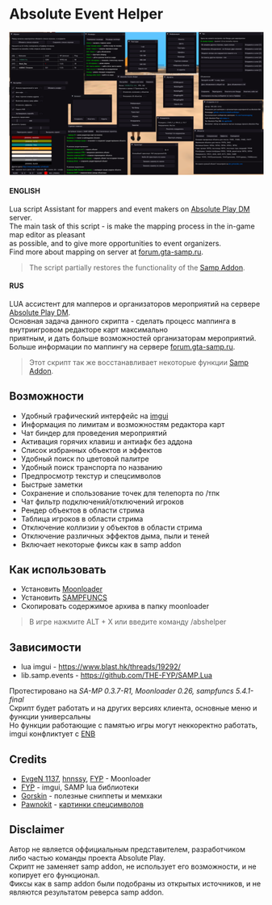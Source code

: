 # Absolute Event Helper

![logo](https://github.com/ins1x/AbsEventHelper/raw/main/moonloader/resource/abseventhelper/demo.png)

#### ENGLISH
Lua script Assistant for mappers and event makers on [Absolute Play DM](https://sa-mp.ru/) server.   
The main task of this script - is make the mapping process in the in-game map editor as pleasant  
as possible, and to give more opportunities to event organizers.  
Find more about mapping on server at [forum.gta-samp.ru](https://forum.gta-samp.ru/index.php?/topic/1016832-%D0%BC%D0%B8%D1%80%D1%8B-%D0%BE%D0%BF%D0%B8%D1%81%D0%B0%D0%BD%D0%B8%D0%B5-%D1%80%D0%B0%D0%B1%D0%BE%D1%82%D1%8B-%D1%80%D0%B5%D0%B4%D0%B0%D0%BA%D1%82%D0%BE%D1%80%D0%B0-%D0%BA%D0%B0%D1%80%D1%82/).  

> The script partially restores the functionality of the [Samp Addon](https://sa-mp.ru/sampaddon).  

#### RUS
LUA ассистент для мапперов и организаторов мероприятий на сервере [Absolute Play DM](https://sa-mp.ru/).  
Основная задача данного скрипта - сделать процесс маппинга в внутриигровом редакторе карт максимально  
приятным, и дать больше возможностей организаторам мероприятий.  
Больше информации по маппингу на сервере [forum.gta-samp.ru](https://forum.gta-samp.ru/index.php?/topic/1016832-%D0%BC%D0%B8%D1%80%D1%8B-%D0%BE%D0%BF%D0%B8%D1%81%D0%B0%D0%BD%D0%B8%D0%B5-%D1%80%D0%B0%D0%B1%D0%BE%D1%82%D1%8B-%D1%80%D0%B5%D0%B4%D0%B0%D0%BA%D1%82%D0%BE%D1%80%D0%B0-%D0%BA%D0%B0%D1%80%D1%82/).  

> Этот скрипт так же восстанавливает некоторые функции [Samp Addon](https://sa-mp.ru/sampaddon).  

## Возможности
- Удобный графический интерфейс на [imgui](https://www.blast.hk/threads/19292/)
- Информация по лимитам и возможностям редактора карт
- Чат биндер для проведения мероприятий
- Активация горячих клавиш и антиафк без аддона
- Список избранных объектов и эффектов
- Удобный поиск по цветовой палитре
- Удобный поиск транспорта по названию
- Предпросмотр текстур и спецсимволов
- Быстрые заметки 
- Сохранение и спользование точек для телепорта по /тпк
- Чат фильтр подключений/отключений игроков
- Рендер объектов в области стрима
- Таблица игроков в области стрима
- Отключение коллизии у объектов в области стрима
- Отключение различных эффектов дыма, пыли и теней
- Включает некоторые фиксы как в samp addon

## Как использовать
- Установить [Moonloader](https://www.blast.hk/threads/13305/)  
- Установить [SAMPFUNCS](https://www.blast.hk/threads/17/)  
- Скопировать содержимое архива в папку moonloader  

> В игре нажмите ALT + X или введите команду /abshelper

## Зависимости
* lua imgui - https://www.blast.hk/threads/19292/
* lib.samp.events - https://github.com/THE-FYP/SAMP.Lua

Протестировано на *SA-MP 0.3.7-R1, Moonloader 0.26, sampfuncs 5.4.1-final*  
Скрипт будет работать и на других версиях клиента, основные меню и функции универсальны  
Но функции работающие с памятью игры могут неккоректно работать, imgui конфликтует с [ENB](http://enbdev.com/download_mod_gtasa.htm)  

## Credits 
* [EvgeN 1137](https://www.blast.hk/members/1), [hnnssy](https://www.blast.hk/members/66797), [FYP](https://github.com/THE-FYP) - Moonloader  
* [FYP](https://github.com/THE-FYP) - imgui, SAMP lua библиотеки
* [Gorskin](https://vk.com/gorskinscripts) - полезные сниппеты и мемхаки
* [Pawnokit](https://pawnokit.ru/) - [картинки спецсимволов](https://pawnokit.ru/ru/spec_symbols)

## Disclaimer
Автор не является оффициальным представителем, разработчиком либо частью команды проекта Absolute Play.  
Скрипт не заменяет samp addon, не использует его возможности, и не копирует его функционал.  
Фиксы как в samp addon были подобраны из открытых источников, и не являются результатом реверса samp addon.  
  